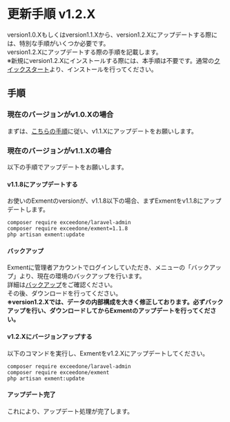 # 更新手順 v1.2.X
version1.0.Xもしくはversion1.1.Xから、version1.2.Xにアップデートする際には、特別な手順がいくつか必要です。  
version1.2.Xにアップデートする際の手順を記載します。  
※新規にversion1.2.Xにインストールする際には、本手順は不要です。通常の[クイックスタート](/ja/quickstart)より、インストールを行ってください。  

## 手順
### 現在のバージョンがv1.0.Xの場合
まずは、[こちらの手順](/ja/update/v1_1)に従い、v1.1.Xにアップデートをお願いします。

### 現在のバージョンがv1.1.Xの場合
以下の手順でアップデートをお願いします。

#### v1.1.8にアップデートする
お使いのExmentのversionが、v1.1.8以下の場合、まずExmentをv1.1.8にアップデートします。  

~~~
composer require exceedone/laravel-admin
composer require exceedone/exment=1.1.8
php artisan exment:update
~~~


#### バックアップ
Exmentに管理者アカウントでログインしていただき、メニューの「バックアップ」より、現在の環境のバックアップを行います。   
詳細は[バックアップ](/ja/backup)をご確認ください。   
その後、ダウンロードを行ってください。  
**※version1.2.Xでは、データの内部構成を大きく修正しております。必ずバックアップを行い、ダウンロードしてからExmentのアップデートを行ってください。**


#### v1.2.Xにバージョンアップする
以下のコマンドを実行し、Exmentをv1.2.Xにアップデートしてください。

~~~
composer require exceedone/laravel-admin
composer require exceedone/exment
php artisan exment:update
~~~

#### アップデート完了
これにより、アップデート処理が完了します。  